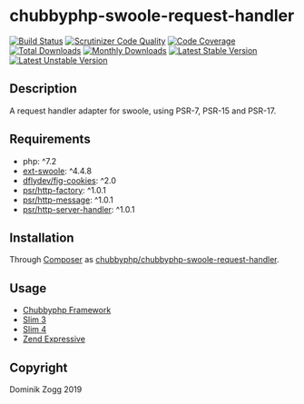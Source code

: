 # chubbyphp-swoole-request-handler

[![Build Status](https://api.travis-ci.org/chubbyphp/chubbyphp-swoole-request-handler.png?branch=master)](https://travis-ci.org/chubbyphp/chubbyphp-swoole-request-handler)
[![Scrutinizer Code Quality](https://scrutinizer-ci.com/g/chubbyphp/chubbyphp-swoole-request-handler/badges/quality-score.png?b=master)](https://scrutinizer-ci.com/g/chubbyphp/chubbyphp-swoole-request-handler/?branch=master)
[![Code Coverage](https://scrutinizer-ci.com/g/chubbyphp/chubbyphp-swoole-request-handler/badges/coverage.png?b=master)](https://scrutinizer-ci.com/g/chubbyphp/chubbyphp-swoole-request-handler/?branch=master)
[![Total Downloads](https://poser.pugx.org/chubbyphp/chubbyphp-swoole-request-handler/downloads.png)](https://packagist.org/packages/chubbyphp/chubbyphp-swoole-request-handler)
[![Monthly Downloads](https://poser.pugx.org/chubbyphp/chubbyphp-swoole-request-handler/d/monthly)](https://packagist.org/packages/chubbyphp/chubbyphp-swoole-request-handler)
[![Latest Stable Version](https://poser.pugx.org/chubbyphp/chubbyphp-swoole-request-handler/v/stable.png)](https://packagist.org/packages/chubbyphp/chubbyphp-swoole-request-handler)
[![Latest Unstable Version](https://poser.pugx.org/chubbyphp/chubbyphp-swoole-request-handler/v/unstable)](https://packagist.org/packages/chubbyphp/chubbyphp-swoole-request-handler)

## Description

A request handler adapter for swoole, using PSR-7, PSR-15 and PSR-17.

## Requirements

 * php: ^7.2
 * [ext-swoole][2]: ^4.4.8
 * [dflydev/fig-cookies][3]: ^2.0
 * [psr/http-factory][4]: ^1.0.1
 * [psr/http-message][5]: ^1.0.1
 * [psr/http-server-handler][6]: ^1.0.1

## Installation

Through [Composer](http://getcomposer.org) as [chubbyphp/chubbyphp-swoole-request-handler][1].

## Usage

* [Chubbyphp Framework][10]
* [Slim 3][11]
* [Slim 4][12]
* [Zend Expressive][13]

## Copyright

Dominik Zogg 2019

[1]: https://packagist.org/packages/chubbyphp/chubbyphp-swoole-request-handler
[2]: https://www.swoole.co.uk
[3]: https://packagist.org/packages/dflydev/fig-cookies
[4]: https://packagist.org/packages/psr/http-factory
[5]: https://packagist.org/packages/psr/http-message
[6]: https://packagist.org/packages/psr/http-server-handler

[10]: doc/ChubbyphpFramework.md
[11]: doc/Slim3.md
[12]: doc/Slim4.md
[13]: doc/ZendExpressive.md

